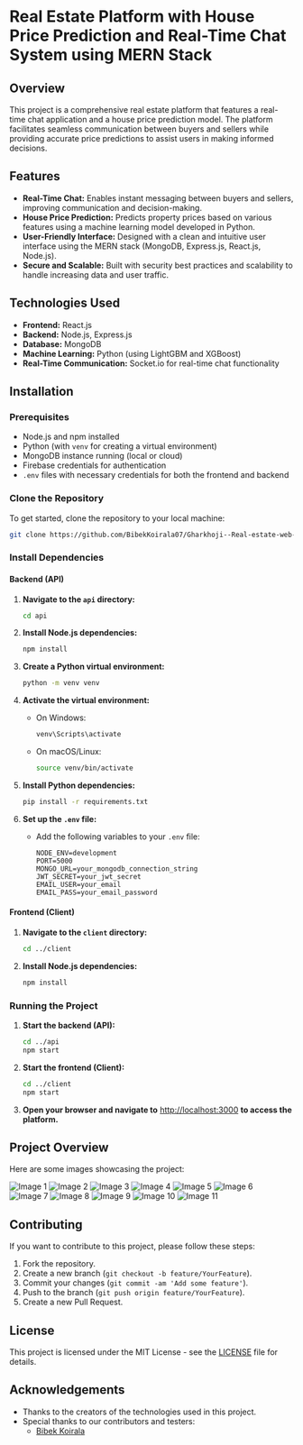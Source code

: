 # Real Estate Platform with House Price Prediction and Real-Time Chat System using MERN Stack

## Overview

This project is a comprehensive real estate platform that features a real-time chat application and a house price prediction model. The platform facilitates seamless communication between buyers and sellers while providing accurate price predictions to assist users in making informed decisions.

## Features

- **Real-Time Chat:** Enables instant messaging between buyers and sellers, improving communication and decision-making.
- **House Price Prediction:** Predicts property prices based on various features using a machine learning model developed in Python.
- **User-Friendly Interface:** Designed with a clean and intuitive user interface using the MERN stack (MongoDB, Express.js, React.js, Node.js).
- **Secure and Scalable:** Built with security best practices and scalability to handle increasing data and user traffic.

## Technologies Used

- **Frontend:** React.js
- **Backend:** Node.js, Express.js
- **Database:** MongoDB
- **Machine Learning:** Python (using LightGBM and XGBoost)
- **Real-Time Communication:** Socket.io for real-time chat functionality

## Installation

### Prerequisites

- Node.js and npm installed
- Python (with `venv` for creating a virtual environment)
- MongoDB instance running (local or cloud)
- Firebase credentials for authentication
- `.env` files with necessary credentials for both the frontend and backend

### Clone the Repository

To get started, clone the repository to your local machine:

```bash
git clone https://github.com/BibekKoirala07/Gharkhoji--Real-estate-web-application-with-real-time-chat-system-and-house-price-prediction-system.git
```

### Install Dependencies

#### Backend (API)

1. **Navigate to the `api` directory:**

    ```bash
    cd api
    ```

2. **Install Node.js dependencies:**

    ```bash
    npm install
    ```

3. **Create a Python virtual environment:**

    ```bash
    python -m venv venv
    ```

4. **Activate the virtual environment:**
    - On Windows:

        ```bash
        venv\Scripts\activate
        ```
    - On macOS/Linux:

        ```bash
        source venv/bin/activate
        ```

5. **Install Python dependencies:**

    ```bash
    pip install -r requirements.txt
    ```

6. **Set up the `.env` file:**
   - Add the following variables to your `.env` file:

     ```plaintext
     NODE_ENV=development
     PORT=5000
     MONGO_URL=your_mongodb_connection_string
     JWT_SECRET=your_jwt_secret
     EMAIL_USER=your_email
     EMAIL_PASS=your_email_password
     ```

#### Frontend (Client)

1. **Navigate to the `client` directory:**

    ```bash
    cd ../client
    ```

2. **Install Node.js dependencies:**

    ```bash
    npm install
    ```

### Running the Project

1. **Start the backend (API):**

    ```bash
    cd ../api
    npm start
    ```

2. **Start the frontend (Client):**

    ```bash
    cd ../client
    npm start
    ```

3. **Open your browser and navigate to** [http://localhost:3000](http://localhost:3000) **to access the platform.**

## Project Overview

Here are some images showcasing the project:

![Image 1](assets/1.png)
![Image 2](assets/2.png)
![Image 3](assets/3.png)
![Image 4](assets/4.png)
![Image 5](assets/5.png)
![Image 6](assets/6.png)
![Image 7](assets/7.png)
![Image 8](assets/8.png)
![Image 9](assets/9.png)
![Image 10](assets/10.png)
![Image 11](assets/11.png)

## Contributing

If you want to contribute to this project, please follow these steps:

1. Fork the repository.
2. Create a new branch (`git checkout -b feature/YourFeature`).
3. Commit your changes (`git commit -am 'Add some feature'`).
4. Push to the branch (`git push origin feature/YourFeature`).
5. Create a new Pull Request.

## License

This project is licensed under the MIT License - see the [LICENSE](LICENSE) file for details.

## Acknowledgements

- Thanks to the creators of the technologies used in this project.
- Special thanks to our contributors and testers:
  - [Bibek Koirala](https://github.com/BibekKoirala07)

